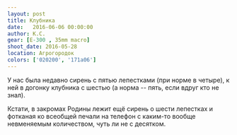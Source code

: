 ```yaml
---
layout: post
title: Клубника
date:   2016-06-06 00:00:00
author: К.С.
gear: [E-300 , 35mm macro]
shoot_date: 2016-05-28
location: Агрогородок
colors: ['020200', '171a06']
---
```


У нас была недавно сирень с пятью лепестками (при норме в четыре), к ней в догонку клубника с шестью (а норма -- пять, если вдруг кто не знал).

Кстати, в закромах Родины лежит ещё сирень о шести лепестках и фотканая ко всеобщей печали на телефон с каким-то вообще невменяемым количеством, чуть ли не с десятком.
